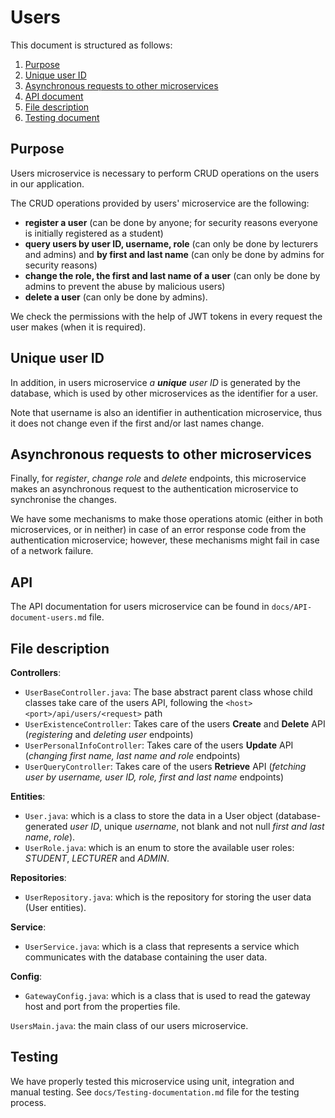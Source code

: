 # Users

This document is structured as follows:

1. [Purpose](#purpose)
2. [Unique user ID](#unique-user-id)
3. [Asynchronous requests to other microservices](#asynchronous-requests-to-other-microservices)
4. [API document](#api)
5. [File description](#file-description)
6. [Testing document](#testing)



## Purpose

Users microservice is necessary to perform CRUD operations on the users in our application.

The CRUD operations provided by users' microservice are the following:
- **register a user** (can be done by anyone; for security reasons everyone is initially registered as a student)
- **query users by user ID, username, role** (can only be done by lecturers and admins) and **by first and last name** (can only be done by admins for security reasons)
- **change the role, the first and last name of a user** (can only be done by admins to prevent the abuse by malicious users)
- **delete a user** (can only be done by admins).

We check the permissions with the help of JWT tokens in every request the user makes (when it is required).


## Unique user ID

In addition, in users microservice _a **unique** user ID_ is generated by the database, which is used by other microservices as the identifier for a user.

Note that username is also an identifier in authentication microservice, thus it does not change even if the first and/or last names change.


## Asynchronous requests to other microservices

Finally, for _register_, _change role_ and _delete_ endpoints, this microservice makes an asynchronous request to the authentication microservice to synchronise the changes.

We have some mechanisms to make those operations atomic (either in both microservices, or in neither) in case of an error response code from the authentication microservice; however, these mechanisms might fail in case of a network failure.


## API

The API documentation for users microservice can be found in `docs/API-document-users.md` file.


## File description

<!Insert here a short description of the purpose of each file in your microservice.>
**Controllers**:
- ```UserBaseController.java```: The base abstract parent class whose child classes take care of the users API, following the ```<host><port>/api/users/<request>``` path
- ```UserExistenceController```:  Takes care of the users **Create** and **Delete** API (_registering_ and _deleting user_ endpoints)
- ```UserPersonalInfoController```: Takes care of the users **Update** API (_changing first name, last name and role_ endpoints)
- ```UserQueryController```: Takes care of the users **Retrieve** API (_fetching user by username, user ID, role, first and last name_ endpoints)

**Entities**:
- ```User.java```: which is a class to store the data in a User object (database-generated _user ID_, unique _username_, not blank and not null _first and last name_, _role_).
- ```UserRole.java```: which is an enum to store the available user roles: _STUDENT_, _LECTURER_ and _ADMIN_.

**Repositories**:
- ```UserRepository.java```: which is the repository for storing the user data (User entities).

**Service**:
- ```UserService.java```: which is a class that represents a service which communicates with the database containing the user data.

**Config**:
- ```GatewayConfig.java```: which is a class that is used to read the gateway host and port from the properties file.

```UsersMain.java```: the main class of our users microservice.


## Testing

We have properly tested this microservice using unit, integration and manual testing. See `docs/Testing-documentation.md` file for the testing process. 